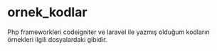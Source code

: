 # ornek_kodlar

Php frameworkleri codeigniter ve laravel ile yazmış olduğum kodların örnekleri ilgili dosyalardaki gibidir.
